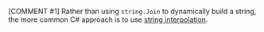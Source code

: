 [COMMENT #1]
Rather than using `string.Join` to dynamically build a string, the more common C# approach is to use [string interpolation](https://csharp.net-tutorials.com/operators/the-string-interpolation-operator/).